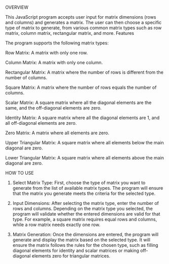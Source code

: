 OVERVIEW

This JavaScript program accepts user input for matrix dimensions (rows and columns) and generates a matrix. The user can then choose a specific type of matrix to generate, from various common matrix types such as row matrix, column matrix, rectangular matrix, and more.
Features

The program supports the following matrix types:

Row Matrix: A matrix with only one row.

Column Matrix: A matrix with only one column.

Rectangular Matrix: A matrix where the number of rows is different from the number of columns.

Square Matrix: A matrix where the number of rows equals the number of columns.

Scalar Matrix: A square matrix where all the diagonal elements are the same, and the off-diagonal elements are zero.

Identity Matrix: A square matrix where all the diagonal elements are 1, and all off-diagonal elements are zero.

Zero Matrix: A matrix where all elements are zero.

Upper Triangular Matrix: A square matrix where all elements below the main diagonal are zero.

Lower Triangular Matrix: A square matrix where all elements above the main diagonal are zero.

HOW TO USE

1. Select Matrix Type:
First, choose the type of matrix you want to generate from the list of available matrix types. The program will ensure that the matrix you generate meets the criteria for the selected type.


2. Input Dimensions:
After selecting the matrix type, enter the number of rows and columns. Depending on the matrix type you selected, the program will validate whether the entered dimensions are valid for that type. For example, a square matrix requires equal rows and columns, while a row matrix needs exactly one row.


3. Matrix Generation:
Once the dimensions are entered, the program will generate and display the matrix based on the selected type. It will ensure the matrix follows the rules for the chosen type, such as filling diagonal elements for identity and scalar matrices or making off-diagonal elements zero for triangular matrices.
